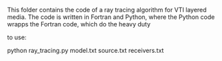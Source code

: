 This folder contains the code of a ray tracing algorithm for VTI layered media. The code is written in Fortran and Python, where the Python code wrapps the Fortran code, which do the heavy duty 

to use:

python ray_tracing.py model.txt source.txt receivers.txt
